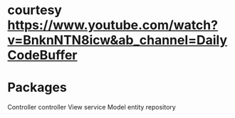 # courtesy https://www.youtube.com/watch?v=BnknNTN8icw&ab_channel=DailyCodeBuffer

# Packages

Controller
			controller
View
			service
Model
			entity
			repository